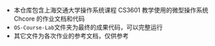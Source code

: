 * 本仓库包含上海交通大学操作系统课程 CS3601 教学使用的微型操作系统 Chcore 的作业文档和代码
* `OS-Course-Lab`文件夹为最终的成果代码，可以完整运行
* 其它文件为各次作业的参考文档，仅供参考